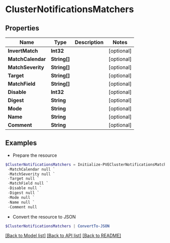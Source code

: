 # ClusterNotificationsMatchers
## Properties

Name | Type | Description | Notes
------------ | ------------- | ------------- | -------------
**InvertMatch** | **Int32** |  | [optional] 
**MatchCalendar** | **String[]** |  | [optional] 
**MatchSeverity** | **String[]** |  | [optional] 
**Target** | **String[]** |  | [optional] 
**MatchField** | **String[]** |  | [optional] 
**Disable** | **Int32** |  | [optional] 
**Digest** | **String** |  | [optional] 
**Mode** | **String** |  | [optional] 
**Name** | **String** |  | [optional] 
**Comment** | **String** |  | [optional] 

## Examples

- Prepare the resource
```powershell
$ClusterNotificationsMatchers = Initialize-PVEClusterNotificationsMatchers  -InvertMatch null `
 -MatchCalendar null `
 -MatchSeverity null `
 -Target null `
 -MatchField null `
 -Disable null `
 -Digest null `
 -Mode null `
 -Name null `
 -Comment null
```

- Convert the resource to JSON
```powershell
$ClusterNotificationsMatchers | ConvertTo-JSON
```

[[Back to Model list]](../README.md#documentation-for-models) [[Back to API list]](../README.md#documentation-for-api-endpoints) [[Back to README]](../README.md)

